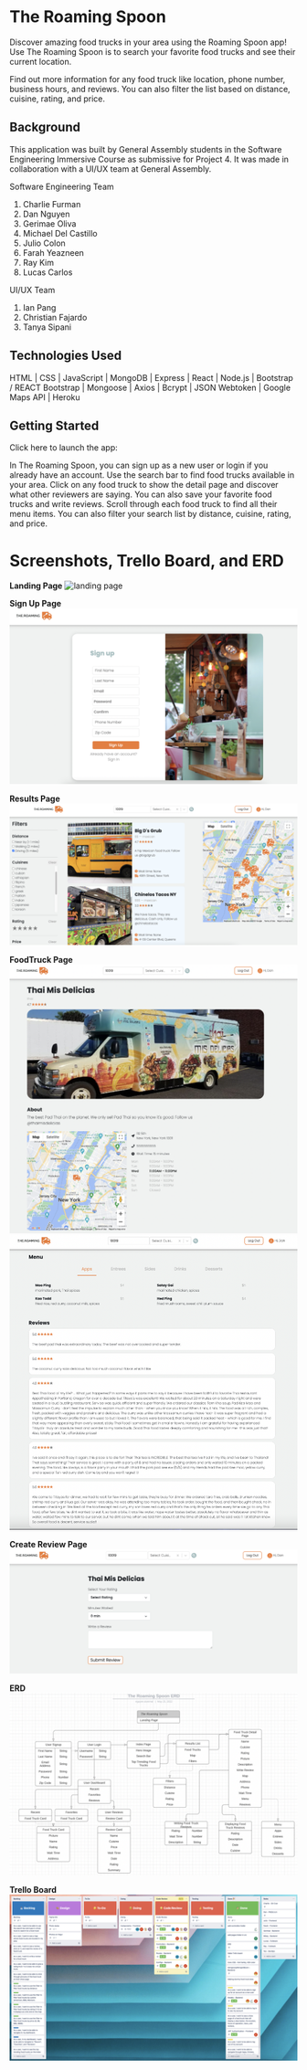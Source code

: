 # **The Roaming Spoon**

Discover amazing food trucks in your area using the Roaming Spoon app! Use The Roaming Spoon is to search your favorite food trucks and see their current location. 

Find out more information for any food truck like location, phone number, business hours, and reviews. You can also filter the list based on distance, cuisine, rating, and price.

## **Background**

This application was built by General Assembly students in the Software Engineering Immersive Course as submissive for Project 4. It was made in collaboration with a UI/UX team at General Assembly.

Software Engineering Team
1. Charlie Furman
2. Dan Nguyen
3. Gerimae Oliva
4. Michael Del Castillo
5. Julio Colon
6. Farah Yeazneen
7. Ray Kim
8. Lucas Carlos

UI/UX Team
1. Ian Pang
2. Christian Fajardo
3. Tanya Sipani

## **Technologies Used**

HTML | CSS | JavaScript | MongoDB | Express | React | Node.js | Bootstrap / REACT Bootstrap | Mongoose | Axios | Bcrypt | JSON Webtoken | Google Maps API | Heroku

## **Getting Started**

Click here to launch the app:

In The Roaming Spoon, you can sign up as a new user or login if you already have an account. Use the search bar to find food trucks available in your area. Click on any food truck to show the detail page and discover what other reviewers are saying. You can also save your favorite food trucks and write reviews. Scroll through each food truck to find all their menu items. You can also filter your search list by distance, cuisine, rating, and price. 

# **Screenshots, Trello Board, and ERD**

**Landing Page**
![landing page](/public/assets/landing-page.png)

**Sign Up Page**
![sign up page](/public/assets/signup-page.png)

**Results Page**
![results page](/public/assets/results-page.png)

**FoodTruck Page**
![foodtruck page](/public/assets/detail-page-1.png)
![foodtruck page 2](/public/assets/detail-page-2.png)

**Create Review Page**
![create review page](/public/assets/create-review.png)

**ERD**
![erd](/public/assets/erd.png)

**Trello Board**
![trello board](/public/assets/trelloboard.png)